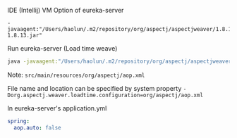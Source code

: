 
IDE (Intellij) VM Option of eureka-server
```text
-javaagent:"/Users/haolun/.m2/repository/org/aspectj/aspectjweaver/1.8.13/aspectjweaver-1.8.13.jar"
```

Run eureka-server (Load time weave)
```bash
java -javaagent:"/Users/haolun/.m2/repository/org/aspectj/aspectjweaver/1.8.13/aspectjweaver-1.8.13.jar" -jar target/*-exec.jar
```

Note:
`src/main/resources/org/aspectj/aop.xml`

File name and location can be specified by system property `-Dorg.aspectj.weaver.loadtime.configuration=org/aspectj/aop.xml`

In eureka-server's application.yml
```yaml
spring:
  aop.auto: false
```
